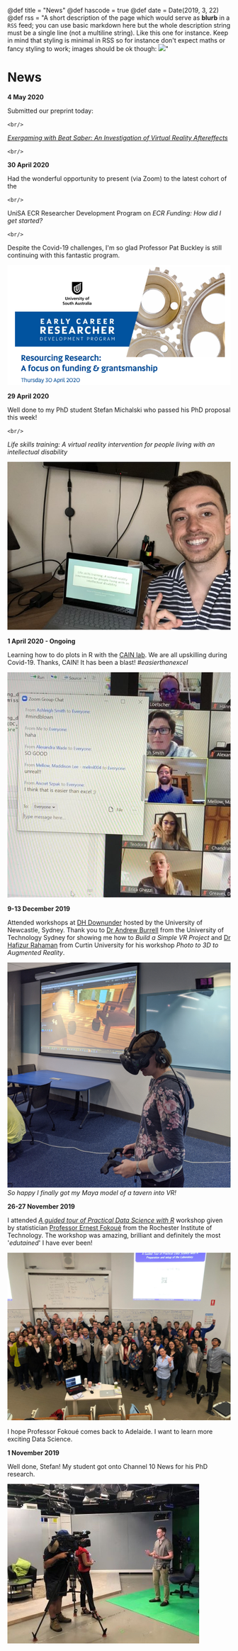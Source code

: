 @def title = "News"
@def hascode = true
@def date = Date(2019, 3, 22)
@def rss = "A short description of the page which would serve as **blurb** in a `RSS` feed; you can use basic markdown here but the whole description string must be a single line (not a multiline string). Like this one for instance. Keep in mind that styling is minimal in RSS so for instance don't expect maths or fancy styling to work; images should be ok though: ![](https://upload.wikimedia.org/wikipedia/en/3/32/Rick_and_Morty_opening_credits.jpeg)"

# News
**4 May 2020**

Submitted our preprint today:
~~~
<br/>
~~~
[_Exergaming with Beat Saber: An Investigation of Virtual Reality Aftereffects_](https://psyarxiv.com/fj5mg/)
~~~
<br/>
~~~

**30 April 2020**

Had the wonderful opportunity to present (via Zoom) to the latest cohort of the
~~~
<br/>
~~~
UniSA ECR Researcher Development Program on _ECR Funding: How did I get started?_
~~~
<br/>
~~~
Despite the Covid-19 challenges, I'm so glad Professor Pat Buckley is still continuing with this fantastic program.


![](/assets/infra/ECR_devFunding.png)


**29 April 2020**

Well done to my PhD student Stefan Michalski who passed his PhD proposal this week!
~~~
<br/>
~~~
_Life skills training: A virtual reality intervention for people living with an intellectual disability_

![](/assets/infra/StefanPhDProposal.jpeg)

**1 April 2020 - Ongoing**

Learning how to do plots in R with the [CAIN lab](http://www.cain.science/). We are all upskilling during Covid-19. Thanks, CAIN! It has been a blast! _#easierthanexcel_

![](/assets/infra/easier_than_excel.jpeg)


**9-13 December 2019**

Attended workshops at [DH Downunder](https://www.westernsydney.edu.au/dhrg/dh_downunder/dh_downunder_2019) hosted by the University of Newcastle, Sydney. Thank you to [Dr Andrew Burrell](https://www.uts.edu.au/staff/andrew.burrell) from the University of Technology Sydney for showing me how to _Build a Simple VR Project_ and [Dr Hafizur Rahaman](https://staffportal.curtin.edu.au/staff/profile/view/Hafizur.Rahaman/) from Curtin University for his workshop _Photo to 3D to Augmented Reality_.

![](/assets/infra/Tav_inVR.jpg)
_So happy I finally got my Maya model of a tavern into VR!_

**26-27 November 2019**

I attended [_A guided tour of Practical Data Science with R_](https://www.adelaide.edu.au/aiml/events/list/2019/11/a-guided-tour-of-practical-data-science-with-r) workshop given by statistician [Professor Ernest Fokoué](https://www.rit.edu/directory/epfeqa-ernest-fokoue) from the Rochester Institute of Technology. The workshop was amazing, brilliant and definitely the most '_edutained_' I have ever been!

![](/assets/infra/ML_with_ErnestFouke2019.jpg)

I hope Professor Fokoué comes back to Adelaide. I want to learn more exciting Data Science.

**1 November 2019**

Well done, Stefan! My student got onto Channel 10 News for his PhD research.

![](/assets/infra/StefNews2019.jpg)
